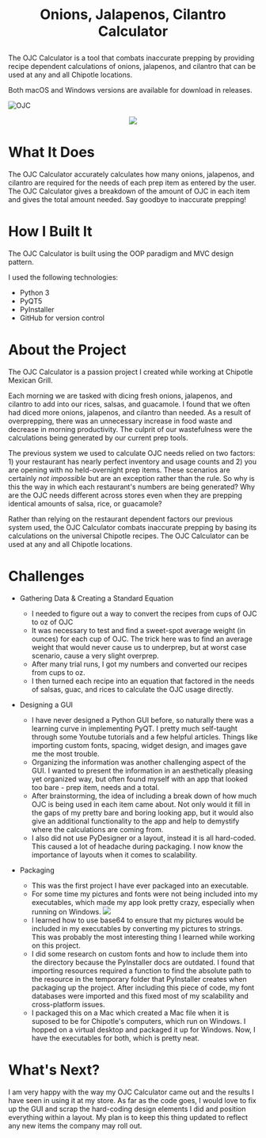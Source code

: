 # <p align="center">Onions, Jalapenos, Cilantro Calculator </p>



The OJC Calculator is a tool that combats inaccurate prepping by providing recipe dependent calculations of onions, jalapenos, and cilantro that can be used at any and all Chipotle locations. 

Both macOS and Windows versions are available for download in releases.

<img src="https://i.imgur.com/9Mh6Ct9.gif" alt="OJC" />
<p align="center"><img src="http://ForTheBadge.com/images/badges/made-with-python.svg" /></p>

 
 # What It Does
 The OJC Calculator accurately calculates how many onions, jalapenos, and cilantro are required for the needs of each prep item as entered by the user. The OJC Calculator gives a breakdown of the amount of OJC in each item and gives the total amount needed. Say goodbye to inaccurate prepping!
 
 # How I Built It
 The OJC Calculator is built using the OOP paradigm and MVC design pattern.
 
 I used the following technologies:
 
 * Python 3
 * PyQT5
 * PyInstaller
 * GitHub for version control
 
# About the Project
The OJC Calculator is a passion project I created while working at Chipotle Mexican Grill. 

Each morning we are tasked with dicing fresh onions, jalapenos, and cilantro to add into our rices, salsas, and guacamole. I found that we often had diced more onions, jalapenos, and cilantro than needed. As a result of overprepping, there was an unnecessary increase in food waste and decrease in morning productivity. The culprit of our wastefulness were the calculations being generated by our current prep tools.

The previous system we used to calculate OJC needs relied on two factors: 1) your restaurant has nearly perfect inventory and usage counts and 2) you are opening with no held-overnight prep items. These scenarios are certainly _not impossible_ but are an exception rather than the rule. So why is this the way in which each restaurant's numbers are being generated? Why are the OJC needs different across stores even when they are prepping identical amounts of salsa, rice, or guacamole? 

Rather than relying on the restaurant dependent factors our previous system used, the OJC Calculator combats inaccurate prepping by basing its calculations on the universal Chipotle recipes. The OJC Calculator can be used at any and all Chipotle locations.
 
 # Challenges
 * Gathering Data & Creating a Standard Equation
      * I needed to figure out a way to convert the recipes from cups of OJC to oz of OJC
      * It was necessary to test and find a sweet-spot average weight (in ounces) for each cup of OJC. The trick here was to find an average weight that would never cause us to underprep, but at worst case scenario, cause a very slight overprep. 
      * After many trial runs, I got my numbers and converted our recipes from cups to oz.
      * I then turned each recipe into an equation that factored in the needs of salsas, guac, and rices to calculate the OJC usage directly.
      
 * Designing a GUI 
     * I have never designed a Python GUI before, so naturally there was a learning curve in implementing PyQT. I pretty much self-taught through some Youtube tutorials and a few helpful articles. Things like importing custom fonts, spacing, widget design, and images gave me the most trouble.
     * Organizing the information was another challenging aspect of the GUI. I wanted to present the information in an aesthetically pleasing yet organized way, but often found myself with an app that looked too bare - prep item, needs and a total.
     * After brainstorming, the idea of including a break down of how much OJC is being used in each item came about. Not only would it fill in the gaps of my pretty bare and boring looking app, but it would also give an additional functionality to the app and help to demystify where the calculations are coming from.
     * I also did not use PyDesigner or a layout, instead it is all hard-coded. This caused a lot of headache during packaging. I now know the importance of layouts when it comes to scalability.

* Packaging 
     * This was the first project I have ever packaged into an executable.
     * For some time my pictures and fonts were not being included into my executables, which made my app look pretty crazy, especially when running on Windows. <img src="https://www.simpleimageresizer.com/_uploads/photos/cc516b08/Screen_Shot_2022-07-18_at_2.16.38_PM_2_36.png"/>
     * I learned how to use base64 to ensure that my pictures would be included in my executables by converting my pictures to strings. This was probably the most interesting thing I learned while working on this project.
     * I did some research on custom fonts and how to include them into the directory because the PyInstaller docs are outdated. I found that importing resources required a function to find the absolute path to the resource in the temporary folder that PyInstaller creates when packaging up the project. After including this piece of code, my font databases were imported and this fixed most of my scalability and cross-platform issues.
     * I packaged this on a Mac which created a Mac file when it is suposed to be for Chipotle's computers, which run on Windows. I hopped on a virtual desktop and packaged it up for Windows. Now, I have the executables for both, which is pretty neat. 
     
# What's Next?
 I am very happy with the way my OJC Calculator came out and the results I have seen in using it at my store. As far as the code goes, I would love to fix up the GUI and scrap the hard-coding design elements I did and position everything within a layout. My plan is to keep this thing updated to reflect any new items the company may roll out. 
